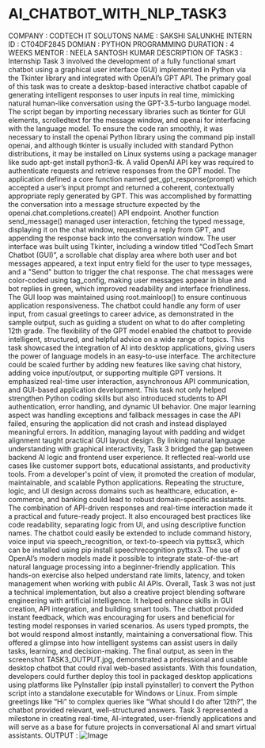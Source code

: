 # AI_CHATBOT_WITH_NLP_TASK3
COMPANY : CODTECH IT SOLUTONS
NAME : SAKSHI SALUNKHE
INTERN ID : CT04DF2845
DOMIAN : PYTHON PROGRAMMING
DURATION : 4 WEEKS
MENTOR : NEELA SANTOSH KUMAR
DESCRIPTION OF TASK3 : Internship Task 3 involved the development of a fully functional smart chatbot using a graphical user interface (GUI) implemented in Python via the Tkinter library and integrated with OpenAI’s GPT API. The primary goal of this task was to create a desktop-based interactive chatbot capable of generating intelligent responses to user inputs in real time, mimicking natural human-like conversation using the GPT-3.5-turbo language model. The script began by importing necessary libraries such as tkinter for GUI elements, scrolledtext for the message window, and openai for interfacing with the language model. To ensure the code ran smoothly, it was necessary to install the openai Python library using the command pip install openai, and although tkinter is usually included with standard Python distributions, it may be installed on Linux systems using a package manager like sudo apt-get install python3-tk. A valid OpenAI API key was required to authenticate requests and retrieve responses from the GPT model. The application defined a core function named get_gpt_response(prompt) which accepted a user’s input prompt and returned a coherent, contextually appropriate reply generated by GPT. This was accomplished by formatting the conversation into a message structure expected by the openai.chat.completions.create() API endpoint. Another function send_message() managed user interaction, fetching the typed message, displaying it on the chat window, requesting a reply from GPT, and appending the response back into the conversation window. The user interface was built using Tkinter, including a window titled “CodTech Smart Chatbot (GUI)”, a scrollable chat display area where both user and bot messages appeared, a text input entry field for the user to type messages, and a "Send" button to trigger the chat response. The chat messages were color-coded using tag_config, making user messages appear in blue and bot replies in green, which improved readability and interface friendliness. The GUI loop was maintained using root.mainloop() to ensure continuous application responsiveness. The chatbot could handle any form of user input, from casual greetings to career advice, as demonstrated in the sample output, such as guiding a student on what to do after completing 12th grade. The flexibility of the GPT model enabled the chatbot to provide intelligent, structured, and helpful advice on a wide range of topics. This task showcased the integration of AI into desktop applications, giving users the power of language models in an easy-to-use interface. The architecture could be scaled further by adding new features like saving chat history, adding voice input/output, or supporting multiple GPT versions. It emphasized real-time user interaction, asynchronous API communication, and GUI-based application development. This task not only helped strengthen Python coding skills but also introduced students to API authentication, error handling, and dynamic UI behavior. One major learning aspect was handling exceptions and fallback messages in case the API failed, ensuring the application did not crash and instead displayed meaningful errors. In addition, managing layout with padding and widget alignment taught practical GUI layout design. By linking natural language understanding with graphical interactivity, Task 3 bridged the gap between backend AI logic and frontend user experience. It reflected real-world use cases like customer support bots, educational assistants, and productivity tools. From a developer's point of view, it promoted the creation of modular, maintainable, and scalable Python applications. Repeating the structure, logic, and UI design across domains such as healthcare, education, e-commerce, and banking could lead to robust domain-specific assistants. The combination of API-driven responses and real-time interaction made it a practical and future-ready project. It also encouraged best practices like code readability, separating logic from UI, and using descriptive function names. The chatbot could easily be extended to include command history, voice input via speech_recognition, or text-to-speech via pyttsx3, which can be installed using pip install speechrecognition pyttsx3. The use of OpenAI’s modern models made it possible to integrate state-of-the-art natural language processing into a beginner-friendly application. This hands-on exercise also helped understand rate limits, latency, and token management when working with public AI APIs. Overall, Task 3 was not just a technical implementation, but also a creative project blending software engineering with artificial intelligence. It helped enhance skills in GUI creation, API integration, and building smart tools. The chatbot provided instant feedback, which was encouraging for users and beneficial for testing model responses in varied scenarios. As users typed prompts, the bot would respond almost instantly, maintaining a conversational flow. This offered a glimpse into how intelligent systems can assist users in daily tasks, learning, and decision-making. The final output, as seen in the screenshot TASK3_OUTPUT.jpg, demonstrated a professional and usable desktop chatbot that could rival web-based assistants. With this foundation, developers could further deploy this tool in packaged desktop applications using platforms like PyInstaller (pip install pyinstaller) to convert the Python script into a standalone executable for Windows or Linux. From simple greetings like “Hi” to complex queries like “What should I do after 12th?”, the chatbot provided relevant, well-structured answers. Task 3 represented a milestone in creating real-time, AI-integrated, user-friendly applications and will serve as a base for future projects in conversational AI and smart virtual assistants.
OUTPUT : ![Image](https://github.com/user-attachments/assets/90a6bf73-e4d7-4bad-82ae-046384a0ac25)
